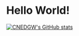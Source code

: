 # Hello World!
[![CNEDGW's GitHub stats](https://github-readme-stats.vercel.app/api?username=CNEDGW)](https://github.com/anuraghazra/github-readme-stats)
